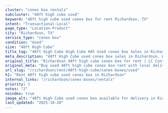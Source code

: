 ```yaml
---
cluster: "conex box rentals"
subcluster: "40ft high cube used"
keyword: "40ft high cube used conex box for rent Richardson, TX"
intent: "Transactional-Local"
page_type: "Location-Product"
city: "Richardson, TX"
service_type: "conex box"
condition: "Used"
size: "40ft High Cube"
title_tag: "40ft High Cube High Cube Hdt Used conex box Sales in Richardson | LC Container"
meta_description: "40ft High Cube used conex box sales in Richardson. High cube containers with extra height. Fast delivery, competitive pricing. Serving conex boxes area. Quote ID: JQQ. Call (214) 524-4168 for your free quote today."
original_title: "Richardson 40ft high cube conex box for rent | LC Container"
original_meta: "Buy used 40ft high cube conex box rent with local delivery in Richardson, TX. LC Container — local Since 2003. Request a fast quote today."
url_slug: "/richardson/rent/40ft-high-cube/conex-boxes/used"
h1: "Rent 40ft high cube used conex box in Richardson"
internal_links: "/richardson/conex-boxes/rentals"
priority: 3
notes: "2"
noindex: true
image_alt: "40ft High Cube used conex box available for delivery in Richardson"
last_updated: "2025-10-20"
---
```


<!-- TODO: Add unique city/inventory copy, images, and internal links here. -->
